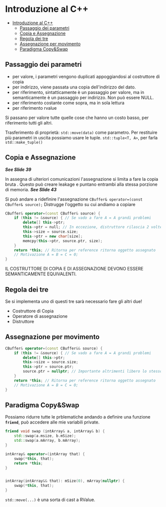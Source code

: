 # Introduzione al C++

- [Introduzione al C++](#Introduzione-al-C)
  - [Passaggio dei parametri](#Passaggio-dei-parametri)
  - [Copia e Assegnazione](#Copia-e-Assegnazione)
  - [Regola dei tre](#Regola-dei-tre)
  - [Assegnazione per movimento](#Assegnazione-per-movimento)
  - [Paradigma Copy&Swap](#Paradigma-CopySwap)

## Passaggio dei parametri

- per valore, i parametri vengono duplicati appoggiandosi al costruttore di copia
- per indirizzo, viene passata una copia dell'indirizzo del dato.
- per riferimento, sintatticamente è un passaggio per valore, ma in semanticamente è un passaggio per indirizzo. Non può essere NULL.
- per riferimento costante come sopra, ma in sola lettura
- per riferimento rvalue

Si passano per valore tutte quelle cose che hanno un costo basso, per riferimento tutti gli altri.

Trasferimento di proprietà: `std::move(data)` come parametro.
Per restituire più parametri in uscita possiamo usare le tuple. `std::tuple<T, A>`, per farla `std::make_tuple()`

## Copia e Assegnazione

***See Slide 39***

In assegna di ulteriori comunicazioni l'assegnazione si limita a fare la copia bruta . Questo può creare leakage e puntano entrambi alla stessa porzione di memoria.
***See Slide 43***

Si può andare a ridefinire l'assegnazione `CBuffer& operator=(const CBuffer& source);` Distrugge l'oggetto su cui andiamo a copiare

```c++
CBuffer& operator=(const CBuffer& source) {
    if (this != &source) { // Se vado a fare A = A grandi problemi
        delete[] this->ptr;
        this->ptr = null; // In eccezione, distruttore rilascia 2 volte la memoria
        this->size = source.size;
        this->ptr = new char[size];
        memcpy(this->ptr, source.ptr, size);
    }
    return *this; // Ritorna per reference ritorna oggetto assegnato
    // Motivazione A = B = C = 0;
}
```

IL COSTRUTTORE DI COPIA E DI ASSEGNAZIONE DEVONO ESSERE SEMANTICAMENTE EQUIVALENTI.

## Regola dei tre

Se si implementa uno di questi tre sarà necessario fare gli altri due!

- Costruttore di Copia
- Operatore di assegnazione
- Distruttore

## Assegnazione per movimento

```c++
CBuffer& operator=(const CBuffer&& source) {
    if (this != &source) { // Se vado a fare A = A grandi problemi
        delete[] this->ptr;
        this->size = source.size;
        this->ptr = source.ptr;
        source.ptr = nullptr; // Importante altrimenti libero lo stesso
    }
    return *this; // Ritorna per reference ritorna oggetto assegnato
    // Motivazione A = B = C = 0;
}
```

## Paradigma Copy&Swap

Possiamo ridurre tutte le prblematiche andando a definire una funzione **`friend`**, può accedere alle mie variabili private.

```c++
friend void swap (intArray& a, intArray& b) {
    std::swap(a.msize, b.mSize);
    std::swap(a.mArray, b.mArray);
}

intArray& operator=(intArray that) {
    swap(*this, that);
    return *this;
}


intArray(intArray&& that): mSize(0), mArray(nullptr) {
    swap(*this, that);
}
```

`std::move(...)` è una sorta di cast a RValue.